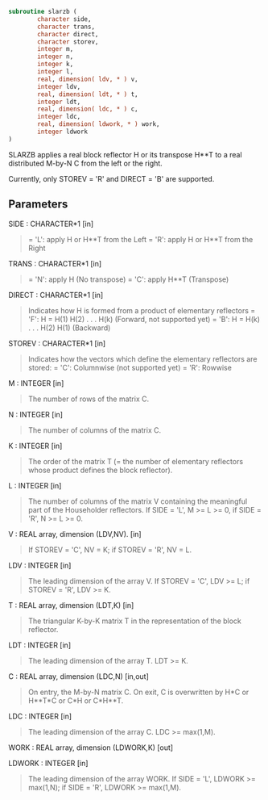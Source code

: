 ```fortran
subroutine slarzb (
        character side,
        character trans,
        character direct,
        character storev,
        integer m,
        integer n,
        integer k,
        integer l,
        real, dimension( ldv, * ) v,
        integer ldv,
        real, dimension( ldt, * ) t,
        integer ldt,
        real, dimension( ldc, * ) c,
        integer ldc,
        real, dimension( ldwork, * ) work,
        integer ldwork
)
```

SLARZB applies a real block reflector H or its transpose H\*\*T to
a real distributed M-by-N  C from the left or the right.

Currently, only STOREV = 'R' and DIRECT = 'B' are supported.

## Parameters
SIDE : CHARACTER\*1 [in]
> = 'L': apply H or H\*\*T from the Left
> = 'R': apply H or H\*\*T from the Right

TRANS : CHARACTER\*1 [in]
> = 'N': apply H (No transpose)
> = 'C': apply H\*\*T (Transpose)

DIRECT : CHARACTER\*1 [in]
> Indicates how H is formed from a product of elementary
> reflectors
> = 'F': H = H(1) H(2) . . . H(k) (Forward, not supported yet)
> = 'B': H = H(k) . . . H(2) H(1) (Backward)

STOREV : CHARACTER\*1 [in]
> Indicates how the vectors which define the elementary
> reflectors are stored:
> = 'C': Columnwise                        (not supported yet)
> = 'R': Rowwise

M : INTEGER [in]
> The number of rows of the matrix C.

N : INTEGER [in]
> The number of columns of the matrix C.

K : INTEGER [in]
> The order of the matrix T (= the number of elementary
> reflectors whose product defines the block reflector).

L : INTEGER [in]
> The number of columns of the matrix V containing the
> meaningful part of the Householder reflectors.
> If SIDE = 'L', M >= L >= 0, if SIDE = 'R', N >= L >= 0.

V : REAL array, dimension (LDV,NV). [in]
> If STOREV = 'C', NV = K; if STOREV = 'R', NV = L.

LDV : INTEGER [in]
> The leading dimension of the array V.
> If STOREV = 'C', LDV >= L; if STOREV = 'R', LDV >= K.

T : REAL array, dimension (LDT,K) [in]
> The triangular K-by-K matrix T in the representation of the
> block reflector.

LDT : INTEGER [in]
> The leading dimension of the array T. LDT >= K.

C : REAL array, dimension (LDC,N) [in,out]
> On entry, the M-by-N matrix C.
> On exit, C is overwritten by H\*C or H\*\*T\*C or C\*H or C\*H\*\*T.

LDC : INTEGER [in]
> The leading dimension of the array C. LDC >= max(1,M).

WORK : REAL array, dimension (LDWORK,K) [out]

LDWORK : INTEGER [in]
> The leading dimension of the array WORK.
> If SIDE = 'L', LDWORK >= max(1,N);
> if SIDE = 'R', LDWORK >= max(1,M).
